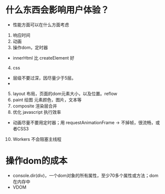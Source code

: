 # 什么东西会影响用户体验？
- 性能方面可以在什么方面考虑
1. 响应时间
2. 动画
3. 操作dom，定时器
- innerHtml 比 createElement 好
4. css
- 层级不要过深，因尽量少于5层。
- 
5. layout 布局，页面的dom元素大小，以及位置。reflow
6. paint 绘图 元素颜色，图片，文本等
7. composite 渲染层合并
9. 优化 javascript 执行效率 
- 动画尽量不要用定时器；用 requestAnimationFrame -> 不掉帧，很流畅，或者CSS3
10. Workers 不会阻塞主线程

# 操作dom的成本
- console.dir(div)，一个dom对象的所有属性，至少70多个属性或方法；dom在内存中
- VDOM 